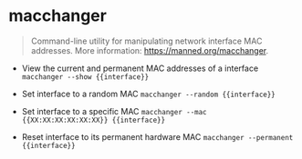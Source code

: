 # macchanger
> Command-line utility for manipulating network interface MAC addresses.
> More information: <https://manned.org/macchanger>.

- View the current and permanent MAC addresses of a interface
`macchanger --show {{interface}}`

- Set interface to a random MAC
`macchanger --random {{interface}}`

- Set interface to a specific MAC
`macchanger --mac {{XX:XX:XX:XX:XX:XX}} {{interface}}`

- Reset interface to its permanent hardware MAC
`macchanger --permanent {{interface}}`
